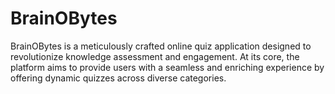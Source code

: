 # BrainOBytes
BrainOBytes is a meticulously crafted online quiz application designed to revolutionize knowledge assessment and engagement. At its core, the platform aims to provide users with a seamless and enriching experience by offering dynamic quizzes across diverse categories.
